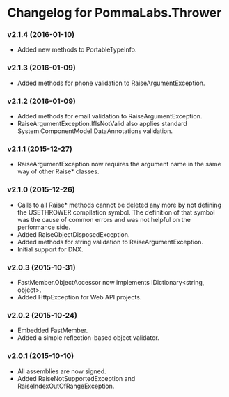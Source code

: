 ﻿# Changelog for PommaLabs.Thrower #

### v2.1.4 (2016-01-10) ###
* Added new methods to PortableTypeInfo.

### v2.1.3 (2016-01-09) ###
* Added methods for phone validation to RaiseArgumentException.

### v2.1.2 (2016-01-09) ###
* Added methods for email validation to RaiseArgumentException.
* RaiseArgumentException.IfIsNotValid also applies standard System.ComponentModel.DataAnnotations validation.

### v2.1.1 (2015-12-27) ###
* RaiseArgumentException now requires the argument name in the same way of other Raise* classes.

### v2.1.0 (2015-12-26) ###
* Calls to all Raise* methods cannot be deleted any more by not defining the USETHROWER compilation symbol.
  The definition of that symbol was the cause of common errors and was not helpful on the performance side.
* Added RaiseObjectDisposedException.
* Added methods for string validation to RaiseArgumentException.
* Initial support for DNX.

### v2.0.3 (2015-10-31) ###
* FastMember.ObjectAccessor now implements IDictionary&lt;string, object&gt;.
* Added HttpException for Web API projects.

### v2.0.2 (2015-10-24) ###
* Embedded FastMember.
* Added a simple reflection-based object validator.

### v2.0.1 (2015-10-10) ###
* All assemblies are now signed.
* Added RaiseNotSupportedException and RaiseIndexOutOfRangeException.
